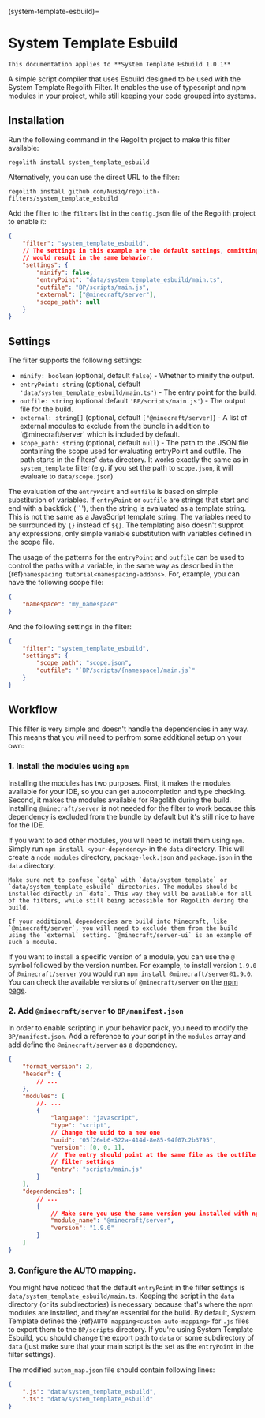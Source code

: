 (system-template-esbuild)=
# System Template Esbuild

```{warning}
This documentation applies to **System Template Esbuild 1.0.1**
```
A simple script compiler that uses Esbuild designed to be used with the System Template Regolith Filter. It enables the use of typescript and npm modules in your project, while still keeping your code grouped into systems.

## Installation
Run the following command in the Regolith project to make this filter
available:
```
regolith install system_template_esbuild
```

Alternatively, you can use the direct URL to the filter:
```
regolith install github.com/Nusiq/regolith-filters/system_template_esbuild
```


Add the filter to the `filters` list in the `config.json` file of the Regolith project to enable it:
```json
{
    "filter": "system_template_esbuild",
    // The settings in this example are the default settings, ommitting them
    // would result in the same behavior.
    "settings": {
        "minify": false,
        "entryPoint": "data/system_template_esbuild/main.ts",
        "outfile": "BP/scripts/main.js",
        "external": ["@minecraft/server"],
        "scope_path": null
    }
}
```

## Settings
The filter supports the following settings:
- `minify: boolean` (optional, default `false`) - Whether to minify the output.
- `entryPoint: string` (optional, default `'data/system_template_esbuild/main.ts'`) - The entry point for the build.
- `outfile: string` (optional default `'BP/scripts/main.js'`) - The output file for the build.
- `external: string[]` (optional, default `["@minecraft/server]`) - A list of external modules to exclude from the bundle in addition to '@minecraft/server' which is included by default.
- `scope_path: string` (optional, default `null`) - The path to the JSON file containing the scope used for evaluating entryPoint and outfile. The path starts in the filters' `data` directory. It works exactly the same as in `system_template` filter (e.g. if you set the path to `scope.json`, it will evaluate to `data/scope.json`)

The evaluation of the `entryPoint` and `outfile` is based on simple substitution of variables. If `entryPoint` or `outfile` are strings that start and end with a backtick ('`` ` ``'), then the string is evaluated as a template string. This is not the same as a JavaScript template string. The variables need to be surrounded by `{}` instead of `${}`. The templating also doesn't supprot any expressions, only simple variable substitution with variables defined in the scope file.

The usage of the patterns for the `entryPoint` and `outfile` can be used to control the paths with a variable, in the same way as described in the {ref}`namespacing tutorial<namespacing-addons>`. For, example, you can have the following scope file:
```json
{
    "namespace": "my_namespace"
}
```
And the following settings in the filter:
```json
{
    "filter": "system_template_esbuild",
    "settings": {
        "scope_path": "scope.json",
        "outfile": "`BP/scripts/{namespace}/main.js`"
    }
}
```

## Workflow

This filter is very simple and doesn't handle the dependencies in any way. This means that you will need to perfrom some additional setup on your own:

### 1. Install the modules using `npm`
Installing the modules has two purposes. First, it makes the modules available for your IDE, so you can get autocompletion and type checking. Second, it makes the modules available for Regolith during the build. Installing `@minecraft/server` is not needed for the filter to work because this dependency is excluded from the bundle by default but it's still nice to have for the IDE.

If you want to add other modules, you will need to install them using `npm`. Simply run `npm install <your-dependency>` in the `data` directory. This will create a `node_modules` directory, `package-lock.json` and `package.json` in the `data` directory.

```{warning}
Make sure not to confuse `data` with `data/system_template` or `data/system_template_esbuild` directories. The modules should be installed directly in `data`. This way they will be available for all of the filters, while still being accessible for Regolith during the build.
```

```{warning}
If your additional dependencies are build into Minecraft, like `@minecraft/server`, you will need to exclude them from the build using the `external` setting. `@minecraft/server-ui` is an example of such a module.
```

If you want to install a specific version of a module, you can use the `@` symbol followed by the version number. For example, to install version `1.9.0` of `@minecraft/server` you would run `npm install @minecraft/server@1.9.0`. You can check the available versions of `@minecraft/server` on the [npm page](https://www.npmjs.com/package/@minecraft/server).

### 2. Add `@minecraft/server` to `BP/manifest.json`

In order to enable scripting in your behavior pack, you need to modify the `BP/manifest.json`. Add a reference to your script in the `modules` array and add define the `@minecraft/server` as a dependency.


```json
{
    "format_version": 2,
    "header": {
        // ...
    },
    "modules": [
        //. ...
        {
            "language": "javascript",
            "type": "script",
            // Change the uuid to a new one
            "uuid": "05f26eb6-522a-414d-8e85-94f07c2b3795",
            "version": [0, 0, 1],
            //  The entry should point at the same file as the outfile in the
            // filter settings
            "entry": "scripts/main.js"
        }
    ],
    "dependencies": [
        // ...
        {
            // Make sure you use the same version you installed with npm
            "module_name": "@minecraft/server",
            "version": "1.9.0"
        }
    ]
}
```


### 3. Configure the AUTO mapping.

You might have noticed that the default `entryPoint` in the filter settings is `data/system_template_esbuild/main.ts`. Keeping the script in the `data` directory (or its subdirectories) is necessary because that's where the npm modules are installed, and they're essential for the build. By default, System Template defines the {ref}`AUTO mapping<custom-auto-mapping>` for `.js` files to export them to the `BP/scripts` directory. If you're using System Template Esbuild, you should change the export path to `data` or some subdirectory of `data` (just make sure that your main script is the set as the `entryPoint` in the filter settings).

The modified `autom_map.json` file should contain following lines:
```json
{
    ".js": "data/system_template_esbuild",
    ".ts": "data/system_template_esbuild"
}
```
